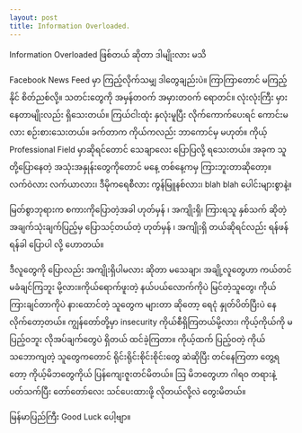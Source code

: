 ```yaml
---
layout: post
title: Information Overloaded.
---
```


Information Overloaded ဖြစ်တယ် ဆိုတာ ဒါမျိုးလား မသိ

Facebook News Feed မှာ ကြည့်လိုက်သမျှ ဒါတွေချည်းပဲ။ ကြာကြာတောင် မကြည့်နိုင် စိတ်ညစ်လို့။ သတင်းတွေကို အမှန်တဝက် အမှားတဝက် ရောတင်။  လုံးလုံးကြီး မှားနေတာမျိုးလည်း ရှိသေးတယ်။ ကြယ်ငါးထုံး နှလုံးမူပြီး လိုက်ကောက်ပေးရင် ကောင်းမလား စဉ်းစားသေးတယ်။ ခက်တာက ကိုယ်ကလည်း ဘာကောင်မှ မဟုတ်။ ကိုယ့် Professional Field မှာဆိုရင်တောင် သေချာလေး ပြောပြလို့ ရသေးတယ်။ အခုက သူတို့ပြောနေတဲ့ အသုံးအနှုန်းတွေကိုတောင် မနေ့ တစ်နေ့ကမှ ကြားဘူးတာဆိုတော့။ လက်ဝဲလား လက်ယာလား၊ ဒီမိုကရေစီလား ကွန်မြူနစ်လား၊ blah blah ပေါင်းများစွာနဲ့။ 

မြတ်စွာဘုရားက စကားကိုပြောတဲ့အခါ 
ဟုတ်မှန် ၊ အကျိုးရှိ၊ ကြားရသူ နှစ်သက် ဆိုတဲ့ အချက်သုံးချက်ပြည့်မှ ပြောသင့်တယ်တဲ့
ဟုတ်မှန် ၊ အကျိုးရှိ တယ်ဆိုရင်လည်း ရန်ဖန် ရန်ခါ ပြောပါ လို့ ဟောတယ်။

ဒီလူတွေကို ပြောလည်း အကျိုးရှိပါမလား ဆိုတာ မသေချာ၊ အချို့လူတွေဟာ ကယ်တင်မခံချင်ကြဘူး မို့လား။ကိုယ်ရောက်ဖူးတဲ့ နယ်ပယ်လောက်ကိုပဲ မြင်တဲ့သူတွေ၊ ကိုယ်ကြားချင်တာကိုပဲ နားထောင်တဲ့ သူတွေက များတာ ဆိုတော့ ရေငုံ နှုတ်ပိတ်ပြီးပဲ နေလိုက်တော့တယ်။ ကျွန်တော်တို့မှာ insecurity ကိုယ်စီရှိကြတယ်မို့လား၊ ကိုယ့်ကိုယ်ကို မပြည့်ဝဘူး လိုအပ်ချက်တွေပဲ ရှိတယ် ထင်ခဲ့ကြတာ။ ကိုယ့်ထက် ပြည့်ဝတဲ့ ကိုယ်သဘောကျတဲ့ သူတွေကတောင် ရိုင်းရိုင်းစိုင်းစိုင်းတွေ ဆဲဆိုပြီး တင်နေကြတာ တွေ့ရတော့ ကိုယ့်မိဘတွေကိုယ် ပြန်ကျေးဇူးတင်မိတယ်။ သြ မိဘတွေဟာ ဂါရဝ တရားနဲ့ ပတ်သက်ပြီး တော်တော်လေး သင်ပေးထားဖို့ လိုတယ်လို့လဲ တွေးမိတယ်။

 မြန်မာပြည်ကြီး Good Luck ပေါ့ဗျာ။




